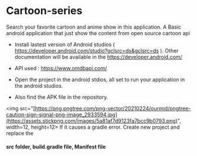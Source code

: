 # Cartoon-series
Search your favorite cartoon and anime show in this application. A Basic android application that just show the content from open source cartoon api

* Install lastest version of Android studios ( https://developer.android.com/studio?gclsrc=ds&gclsrc=ds ). Other documentation will be available in the <a> https://developer.android.com/ </a> 

* API used : <a href="https://www.omdbapi.com/"> https://www.omdbapi.com/ </a>

* Open the project in the android stdios, all set to run your application in the android studios.

* Also find the APK file in the repository.

<img src="[https://png.pngtree.com/png-vector/20210224/ourmid/pngtree-caution-sign-signal-png-image_2933594.jpg](https://assets.stickpng.com/images/5a81af7d9123fa7bcc9b0793.png)", width=12, height=12> If it causes a gradle error. Create new project and replace the <h4>src folder, build.gradle file, Manifest file</h4>
